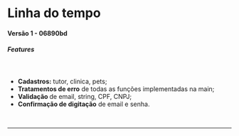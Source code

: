 <h1>Linha do tempo</h1>

<h4>Versão 1 - 06890bd</h4>

<h5>Features</h5>
<br>
<ul>
<li><strong>Cadastros:</strong> tutor, clinica, pets;</li>
<li><strong>Tratamentos de erro</strong> de todas as funções implementadas na main;</li>
<li><strong>Validação </strong> de email, string, CPF, CNPJ;</li>
<li><strong>Confirmação de digitação</strong> de email e senha.</li>
</ul>
<br>
<hr>







